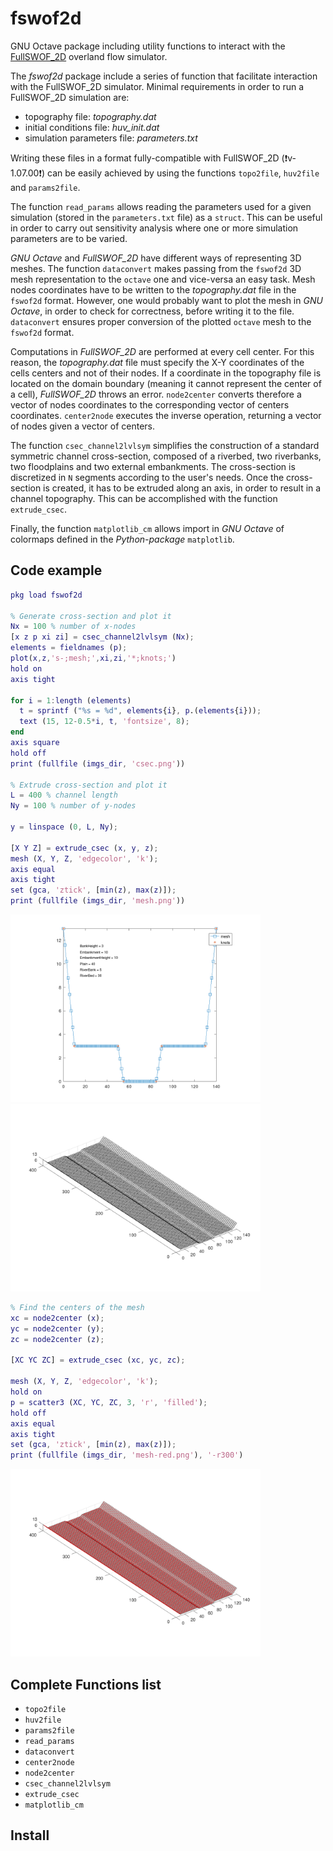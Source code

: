 # fswof2d

GNU Octave package including utility functions to interact with the [FullSWOF_2D](https://www.idpoisson.fr/fullswof/) overland flow simulator.

The *fswof2d* package include a series of function that facilitate interaction
with the FullSWOF_2D simulator. Minimal requirements in order to run a
FullSWOF_2D simulation are:
* topography file: *topography.dat*
* initial conditions file: *huv_init.dat*
* simulation parameters file: *parameters.txt*

Writing these files in a format fully-compatible with FullSWOF_2D (:heavy_exclamation_mark:v-1.07.00:heavy_exclamation_mark:) can be easily
achieved by using the functions `topo2file`, `huv2file` and `params2file`.

The function `read_params` allows reading the parameters used for a given
simulation (stored in the `parameters.txt` file) as a `struct`. This can be
useful in order to carry out sensitivity analysis where one or more simulation
parameters are to be varied.

*GNU Octave* and *FullSWOF_2D* have different ways of representing 3D meshes.
The function `dataconvert` makes passing from the `fswof2d` 3D mesh
representation to the `octave` one and vice-versa an easy task. Mesh nodes
coordinates have to be written to the *topography.dat* file in the `fswof2d`
format. However, one would probably want to plot the mesh in *GNU Octave*, in
order to check for correctness, before writing it to the file. `dataconvert`
ensures proper conversion of the plotted `octave` mesh to the `fswof2d` format.

Computations in *FullSWOF_2D* are performed at every cell center. For this
reason, the *topography.dat* file must specify the X-Y coordinates of the cells
centers and not of their nodes. If a coordinate in the topography file is
located on the domain boundary (meaning it cannot represent the center of a
cell), *FullSWOF_2D* throws an error. `node2center` converts therefore a vector
of nodes coordinates to the corresponding vector of centers coordinates.
`center2node` executes the inverse operation, returning a vector of nodes given
a vector of centers.

The function `csec_channel2lvlsym` simplifies the construction of a standard
symmetric channel cross-section, composed of a riverbed, two riverbanks, two
floodplains and two external embankments. The cross-section is discretized
in `N` segments according to the user's needs. Once the cross-section is
created, it has to be extruded along an axis, in order to result in a channel
topography. This can be accomplished with the function `extrude_csec`.

Finally, the function `matplotlib_cm` allows import in *GNU Octave* of colormaps
defined in the *Python-package* `matplotlib`.

## Code example
```matlab
pkg load fswof2d

% Generate cross-section and plot it
Nx = 100 % number of x-nodes
[x z p xi zi] = csec_channel2lvlsym (Nx);
elements = fieldnames (p);
plot(x,z,'s-;mesh;',xi,zi,'*;knots;')
hold on
axis tight

for i = 1:length (elements)
  t = sprintf ("%s = %d", elements{i}, p.(elements{i}));
  text (15, 12-0.5*i, t, 'fontsize', 8);
end
axis square
hold off
print (fullfile (imgs_dir, 'csec.png'))

% Extrude cross-section and plot it
L = 400 % channel length
Ny = 100 % number of y-nodes

y = linspace (0, L, Ny);

[X Y Z] = extrude_csec (x, y, z);
mesh (X, Y, Z, 'edgecolor', 'k');
axis equal
axis tight
set (gca, 'ztick', [min(z), max(z)]);
print (fullfile (imgs_dir, 'mesh.png'))
```
<img src="examples/imgs/csec.png" height=300><img src="examples/imgs/mesh.png" height=300>

```matlab
% Find the centers of the mesh
xc = node2center (x);
yc = node2center (y);
zc = node2center (z);

[XC YC ZC] = extrude_csec (xc, yc, zc);

mesh (X, Y, Z, 'edgecolor', 'k');
hold on
p = scatter3 (XC, YC, ZC, 3, 'r', 'filled');
hold off
axis equal
axis tight
set (gca, 'ztick', [min(z), max(z)]);
print (fullfile (imgs_dir, 'mesh-red.png'), '-r300')
```

<img src="examples/imgs/centers.png" height=300>

## Complete Functions list
* `topo2file`
* `huv2file`
* `params2file`
* `read_params`
* `dataconvert`
* `center2node`
* `node2center`
* `csec_channel2lvlsym`
* `extrude_csec`
* `matplotlib_cm`





## Install
